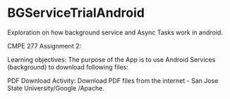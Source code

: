 # BGServiceTrialAndroid
Exploration on how background service and Async Tasks work in android.

CMPE 277 Assignment 2:

Learning objectives: The purpose of the App is to use Android Services (background) to download following files:

PDF Download Activity: Download PDF files from the internet - San Jose State University/Google /Apache.

